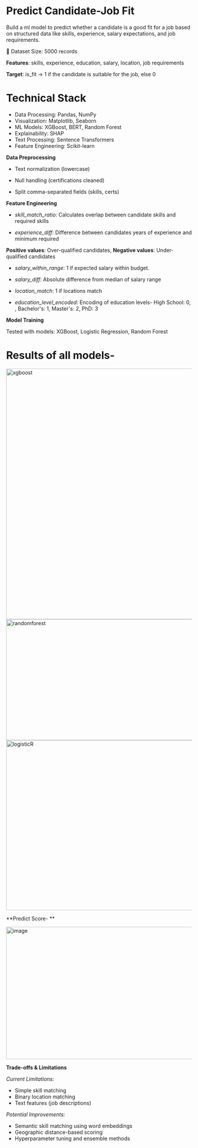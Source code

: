 # Predict Candidate-Job Fit

Build a ml model to predict whether a candidate is a good fit for a job based on structured data like skills, experience, salary expectations, and job requirements.

📂 Dataset Size: 5000 records

**Features**: skills, experience, education, salary, location, job requirements

**Target**: is_fit → 1 if the candidate is suitable for the job, else 0

# Technical Stack

- Data Processing: Pandas, NumPy
- Visualization: Matplotlib, Seaborn
- ML Models: XGBoost, BERT, Random Forest
- Explainability: SHAP
- Text Processing: Sentence Transformers
- Feature Engineering: Scikit-learn

**Data Preprocessing**

- Text normalization (lowercase)

- Null handling (certifications cleaned)

- Split comma-separated fields (skills, certs)

**Feature Engineering**

- _skill_match_ratio:_ Calculates overlap between candidate skills and required skills
  
- _experience_diff:_ Difference between candidates years of experience and minimum required

**Positive values**: Over-qualified candidates, **Negative values**: Under-qualified candidates

- _salary_within_range_: 1 if expected salary within budget.
  
- _salary_diff_: Absolute difference from median of salary range
  
- _location_match_:	1 if locations match
  
- _education_level_encoded_: Encoding of education levels- High School: 0, , Bachelor's: 1, Master's: 2, PhD: 3

**Model Training**

Tested with models: XGBoost, Logistic Regression, Random Forest 

# Results of all models-

<img width="613" height="678" alt="xgboost" src="https://github.com/user-attachments/assets/d879c265-1e91-454b-b6cd-8a94d677d3ed" />

<img width="558" height="327" alt="randomforest" src="https://github.com/user-attachments/assets/350da751-ab06-403c-a992-7b5e41e9b44e" />

<img width="552" height="460" alt="logisticR" src="https://github.com/user-attachments/assets/6501c5a9-f0a4-446d-9334-c4a6460ede97" />


**Predict Score- **

<img width="831" height="358" alt="image" src="https://github.com/user-attachments/assets/fdd0a365-f23f-42a1-8934-3d6aa0f9709f" />

**Trade-offs & Limitations**

_Current Limitations:_

- Simple skill matching
- Binary location matching
- Text features (job descriptions)

_Potential Improvements:_

- Semantic skill matching using word embeddings
- Geographic distance-based scoring
- Hyperparameter tuning and ensemble methods
